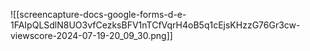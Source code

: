 ![[screencapture-docs-google-forms-d-e-1FAIpQLSdlN8UO3vfCezksBFV1nTCfVqrH4oB5q1cEjsKHzzG76Gr3cw-viewscore-2024-07-19-20_09_30.png]]